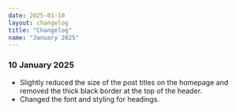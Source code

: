 ```yaml
---
date: 2025-01-10
layout: changelog
title: "Changelog"
name: "January 2025"
---
```


### 10 January 2025
- Slightly reduced the size of the post titles on the homepage and removed the thick black border at the top of the header.
- Changed the font and styling for headings.
